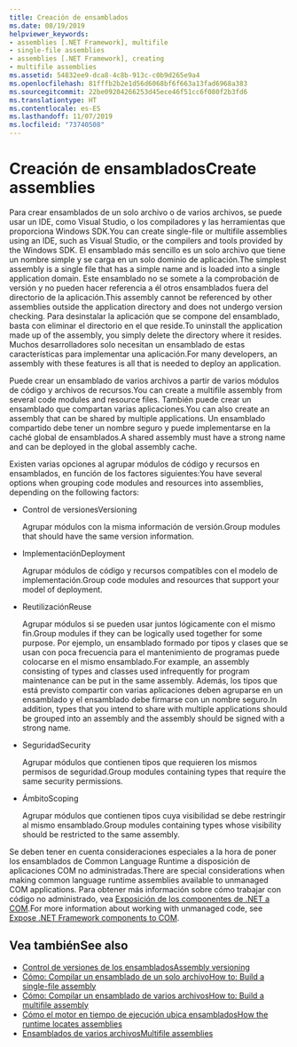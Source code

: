 ```yaml
---
title: Creación de ensamblados
ms.date: 08/19/2019
helpviewer_keywords:
- assemblies [.NET Framework], multifile
- single-file assemblies
- assemblies [.NET Framework], creating
- multifile assemblies
ms.assetid: 54832ee9-dca8-4c8b-913c-c0b9d265e9a4
ms.openlocfilehash: 81fffb2b2e1d56d6068bf6f663a13fad6968a383
ms.sourcegitcommit: 22be09204266253d45ece46f51cc6f080f2b3fd6
ms.translationtype: HT
ms.contentlocale: es-ES
ms.lasthandoff: 11/07/2019
ms.locfileid: "73740508"
---
```

# <a name="create-assemblies"></a><span data-ttu-id="c230b-102">Creación de ensamblados</span><span class="sxs-lookup"><span data-stu-id="c230b-102">Create assemblies</span></span>

<span data-ttu-id="c230b-103">Para crear ensamblados de un solo archivo o de varios archivos, se puede usar un IDE, como Visual Studio, o los compiladores y las herramientas que proporciona Windows SDK.</span><span class="sxs-lookup"><span data-stu-id="c230b-103">You can create single-file or multifile assemblies using an IDE, such as Visual Studio, or the compilers and tools provided by the Windows SDK.</span></span> <span data-ttu-id="c230b-104">El ensamblado más sencillo es un solo archivo que tiene un nombre simple y se carga en un solo dominio de aplicación.</span><span class="sxs-lookup"><span data-stu-id="c230b-104">The simplest assembly is a single file that has a simple name and is loaded into a single application domain.</span></span> <span data-ttu-id="c230b-105">Este ensamblado no se somete a la comprobación de versión y no pueden hacer referencia a él otros ensamblados fuera del directorio de la aplicación.</span><span class="sxs-lookup"><span data-stu-id="c230b-105">This assembly cannot be referenced by other assemblies outside the application directory and does not undergo version checking.</span></span> <span data-ttu-id="c230b-106">Para desinstalar la aplicación que se compone del ensamblado, basta con eliminar el directorio en el que reside.</span><span class="sxs-lookup"><span data-stu-id="c230b-106">To uninstall the application made up of the assembly, you simply delete the directory where it resides.</span></span> <span data-ttu-id="c230b-107">Muchos desarrolladores solo necesitan un ensamblado de estas características para implementar una aplicación.</span><span class="sxs-lookup"><span data-stu-id="c230b-107">For many developers, an assembly with these features is all that is needed to deploy an application.</span></span>

<span data-ttu-id="c230b-108">Puede crear un ensamblado de varios archivos a partir de varios módulos de código y archivos de recursos.</span><span class="sxs-lookup"><span data-stu-id="c230b-108">You can create a multifile assembly from several code modules and resource files.</span></span> <span data-ttu-id="c230b-109">También puede crear un ensamblado que compartan varias aplicaciones.</span><span class="sxs-lookup"><span data-stu-id="c230b-109">You can also create an assembly that can be shared by multiple applications.</span></span> <span data-ttu-id="c230b-110">Un ensamblado compartido debe tener un nombre seguro y puede implementarse en la caché global de ensamblados.</span><span class="sxs-lookup"><span data-stu-id="c230b-110">A shared assembly must have a strong name and can be deployed in the global assembly cache.</span></span>

<span data-ttu-id="c230b-111">Existen varias opciones al agrupar módulos de código y recursos en ensamblados, en función de los factores siguientes:</span><span class="sxs-lookup"><span data-stu-id="c230b-111">You have several options when grouping code modules and resources into assemblies, depending on the following factors:</span></span>

- <span data-ttu-id="c230b-112">Control de versiones</span><span class="sxs-lookup"><span data-stu-id="c230b-112">Versioning</span></span>

     <span data-ttu-id="c230b-113">Agrupar módulos con la misma información de versión.</span><span class="sxs-lookup"><span data-stu-id="c230b-113">Group modules that should have the same version information.</span></span>

- <span data-ttu-id="c230b-114">Implementación</span><span class="sxs-lookup"><span data-stu-id="c230b-114">Deployment</span></span>

     <span data-ttu-id="c230b-115">Agrupar módulos de código y recursos compatibles con el modelo de implementación.</span><span class="sxs-lookup"><span data-stu-id="c230b-115">Group code modules and resources that support your model of deployment.</span></span>

- <span data-ttu-id="c230b-116">Reutilización</span><span class="sxs-lookup"><span data-stu-id="c230b-116">Reuse</span></span>

     <span data-ttu-id="c230b-117">Agrupar módulos si se pueden usar juntos lógicamente con el mismo fin.</span><span class="sxs-lookup"><span data-stu-id="c230b-117">Group modules if they can be logically used together for some purpose.</span></span> <span data-ttu-id="c230b-118">Por ejemplo, un ensamblado formado por tipos y clases que se usan con poca frecuencia para el mantenimiento de programas puede colocarse en el mismo ensamblado.</span><span class="sxs-lookup"><span data-stu-id="c230b-118">For example, an assembly consisting of types and classes used infrequently for program maintenance can be put in the same assembly.</span></span> <span data-ttu-id="c230b-119">Además, los tipos que está previsto compartir con varias aplicaciones deben agruparse en un ensamblado y el ensamblado debe firmarse con un nombre seguro.</span><span class="sxs-lookup"><span data-stu-id="c230b-119">In addition, types that you intend to share with multiple applications should be grouped into an assembly and the assembly should be signed with a strong name.</span></span>

- <span data-ttu-id="c230b-120">Seguridad</span><span class="sxs-lookup"><span data-stu-id="c230b-120">Security</span></span>

     <span data-ttu-id="c230b-121">Agrupar módulos que contienen tipos que requieren los mismos permisos de seguridad.</span><span class="sxs-lookup"><span data-stu-id="c230b-121">Group modules containing types that require the same security permissions.</span></span>

- <span data-ttu-id="c230b-122">Ámbito</span><span class="sxs-lookup"><span data-stu-id="c230b-122">Scoping</span></span>

     <span data-ttu-id="c230b-123">Agrupar módulos que contienen tipos cuya visibilidad se debe restringir al mismo ensamblado.</span><span class="sxs-lookup"><span data-stu-id="c230b-123">Group modules containing types whose visibility should be restricted to the same assembly.</span></span>

<span data-ttu-id="c230b-124">Se deben tener en cuenta consideraciones especiales a la hora de poner los ensamblados de Common Language Runtime a disposición de aplicaciones COM no administradas.</span><span class="sxs-lookup"><span data-stu-id="c230b-124">There are special considerations when making common language runtime assemblies available to unmanaged COM applications.</span></span> <span data-ttu-id="c230b-125">Para obtener más información sobre cómo trabajar con código no administrado, vea [Exposición de los componentes de .NET a COM](../../framework/interop/exposing-dotnet-components-to-com.md).</span><span class="sxs-lookup"><span data-stu-id="c230b-125">For more information about working with unmanaged code, see [Expose .NET Framework components to COM](../../framework/interop/exposing-dotnet-components-to-com.md).</span></span>

## <a name="see-also"></a><span data-ttu-id="c230b-126">Vea también</span><span class="sxs-lookup"><span data-stu-id="c230b-126">See also</span></span>

- [<span data-ttu-id="c230b-127">Control de versiones de los ensamblados</span><span class="sxs-lookup"><span data-stu-id="c230b-127">Assembly versioning</span></span>](versioning.md)
- [<span data-ttu-id="c230b-128">Cómo: Compilar un ensamblado de un solo archivo</span><span class="sxs-lookup"><span data-stu-id="c230b-128">How to: Build a single-file assembly</span></span>](../../framework/app-domains/build-single-file-assembly.md)
- [<span data-ttu-id="c230b-129">Cómo: Compilar un ensamblado de varios archivos</span><span class="sxs-lookup"><span data-stu-id="c230b-129">How to: Build a multifile assembly</span></span>](../../framework/app-domains/build-multifile-assembly.md)
- [<span data-ttu-id="c230b-130">Cómo el motor en tiempo de ejecución ubica ensamblados</span><span class="sxs-lookup"><span data-stu-id="c230b-130">How the runtime locates assemblies</span></span>](../../framework/deployment/how-the-runtime-locates-assemblies.md)
- [<span data-ttu-id="c230b-131">Ensamblados de varios archivos</span><span class="sxs-lookup"><span data-stu-id="c230b-131">Multifile assemblies</span></span>](../../framework/app-domains/multifile-assemblies.md)
